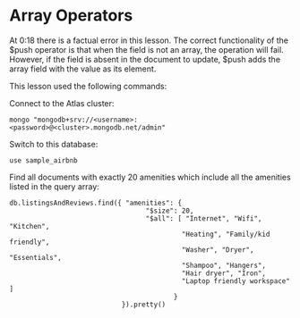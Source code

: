 # Array Operators

At 0:18 there is a factual error in this lesson. The correct functionality of the $push operator is that when the field is not an array, the operation will fail. However, if the field is absent in the document to update, $push adds the array field with the value as its element.

This lesson used the following commands:

Connect to the Atlas cluster:
```shell 
mongo "mongodb+srv://<username>:<password>@<cluster>.mongodb.net/admin"
```

Switch to this database:
```shell 
use sample_airbnb
```

Find all documents with exactly 20 amenities which include all the amenities listed in the query array:
```shell
db.listingsAndReviews.find({ "amenities": {
                                  "$size": 20,
                                  "$all": [ "Internet", "Wifi",  "Kitchen",
                                           "Heating", "Family/kid friendly",
                                           "Washer", "Dryer", "Essentials",
                                           "Shampoo", "Hangers",
                                           "Hair dryer", "Iron",
                                           "Laptop friendly workspace" ]
                                         }
                            }).pretty()
```